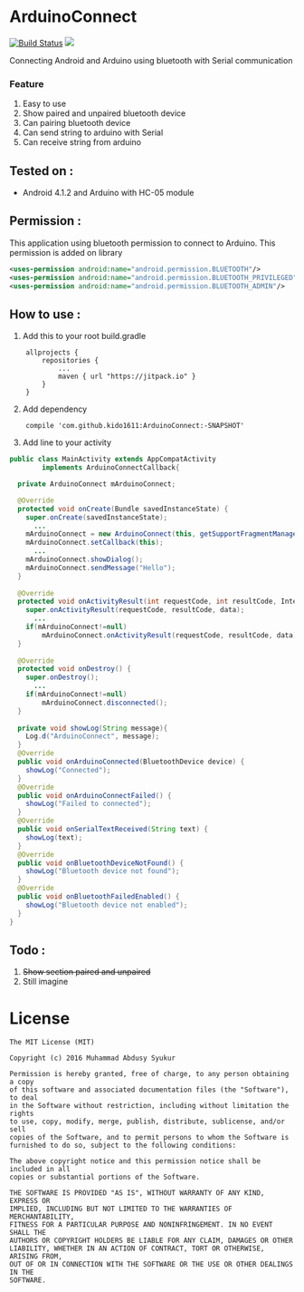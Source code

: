 # ArduinoConnect 
[![Build Status](https://travis-ci.org/kido1611/ArduinoConnect.svg?branch=master)](https://travis-ci.org/kido1611/ArduinoConnect) [![](https://jitpack.io/v/kido1611/ArduinoConnect.svg)](https://jitpack.io/#kido1611/ArduinoConnect)

Connecting Android and Arduino using bluetooth with Serial communication

### Feature
1. Easy to use
2. Show paired and unpaired bluetooth device
3. Can pairing bluetooth device
4. Can send string to arduino with Serial
5. Can receive string from arduino

## Tested on :
  * Android 4.1.2 and Arduino with HC-05 module

## Permission :
  This application using bluetooth permission to connect to Arduino. This permission is added on library
  ```xml
<uses-permission android:name="android.permission.BLUETOOTH"/>
<uses-permission android:name="android.permission.BLUETOOTH_PRIVILEGED"/>
<uses-permission android:name="android.permission.BLUETOOTH_ADMIN"/>
  ```

## How to use :
1. Add this to your root build.gradle
```Gradle
    allprojects {
    	repositories {
    		...
    		maven { url "https://jitpack.io" }
    	}
    }
```
2. Add dependency
```Gradle
    compile 'com.github.kido1611:ArduinoConnect:-SNAPSHOT'
```
3. Add line to your activity

```java
public class MainActivity extends AppCompatActivity
        implements ArduinoConnectCallback{

  private ArduinoConnect mArduinoConnect;

  @Override
  protected void onCreate(Bundle savedInstanceState) {
    super.onCreate(savedInstanceState);
      ...
    mArduinoConnect = new ArduinoConnect(this, getSupportFragmentManager());
    mArduinoConnect.setCallback(this);
      ...
    mArduinoConnect.showDialog();                                         // Show dialog bluetooth list to connect
    mArduinoConnect.sendMessage("Hello");                                 // Send string to arduino
  }
  
  @Override
  protected void onActivityResult(int requestCode, int resultCode, Intent data) {
    super.onActivityResult(requestCode, resultCode, data);
      ...
    if(mArduinoConnect!=null)                                             // Must added to activity
        mArduinoConnect.onActivityResult(requestCode, resultCode, data);
  }
  
  @Override
  protected void onDestroy() {
    super.onDestroy();
      ...
    if(mArduinoConnect!=null)                                             // Recommended to add, to reduce memory leak
        mArduinoConnect.disconnected();                                   // Disconnecting Android and Arduino
  }
  
  private void showLog(String message){
    Log.d("ArduinoConnect", message);
  }
  @Override
  public void onArduinoConnected(BluetoothDevice device) {
    showLog("Connected");
  }
  @Override
  public void onArduinoConnectFailed() {
    showLog("Failed to connected");
  }
  @Override
  public void onSerialTextReceived(String text) {                           // Function to receive Serial text from Arduino
    showLog(text);
  }
  @Override
  public void onBluetoothDeviceNotFound() {
    showLog("Bluetooth device not found");
  }
  @Override
  public void onBluetoothFailedEnabled() {
    showLog("Bluetooth device not enabled");
  }
}
```

## Todo :
1. ~~Show section paired and unpaired~~
2. Still imagine

License
====
```
The MIT License (MIT)

Copyright (c) 2016 Muhammad Abdusy Syukur

Permission is hereby granted, free of charge, to any person obtaining a copy
of this software and associated documentation files (the "Software"), to deal
in the Software without restriction, including without limitation the rights
to use, copy, modify, merge, publish, distribute, sublicense, and/or sell
copies of the Software, and to permit persons to whom the Software is
furnished to do so, subject to the following conditions:

The above copyright notice and this permission notice shall be included in all
copies or substantial portions of the Software.

THE SOFTWARE IS PROVIDED "AS IS", WITHOUT WARRANTY OF ANY KIND, EXPRESS OR
IMPLIED, INCLUDING BUT NOT LIMITED TO THE WARRANTIES OF MERCHANTABILITY,
FITNESS FOR A PARTICULAR PURPOSE AND NONINFRINGEMENT. IN NO EVENT SHALL THE
AUTHORS OR COPYRIGHT HOLDERS BE LIABLE FOR ANY CLAIM, DAMAGES OR OTHER
LIABILITY, WHETHER IN AN ACTION OF CONTRACT, TORT OR OTHERWISE, ARISING FROM,
OUT OF OR IN CONNECTION WITH THE SOFTWARE OR THE USE OR OTHER DEALINGS IN THE
SOFTWARE.
```
